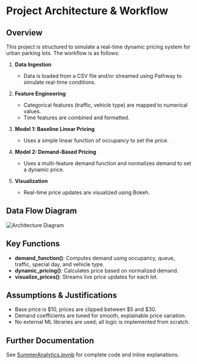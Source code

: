 # Project Architecture & Workflow

## Overview

This project is structured to simulate a real-time dynamic pricing system for urban parking lots. The workflow is as follows:

1. **Data Ingestion**
   - Data is loaded from a CSV file and/or streamed using Pathway to simulate real-time conditions.

2. **Feature Engineering**
   - Categorical features (traffic, vehicle type) are mapped to numerical values.
   - Time features are combined and formatted.

3. **Model 1: Baseline Linear Pricing**
   - Uses a simple linear function of occupancy to set the price.

4. **Model 2: Demand-Based Pricing**
   - Uses a multi-feature demand function and normalizes demand to set a dynamic price.

5. **Visualization**
   - Real-time price updates are visualized using Bokeh.

## Data Flow Diagram

![Architecture Diagram](architecture_diagram.png)

## Key Functions

- **demand_function()**: Computes demand using occupancy, queue, traffic, special day, and vehicle type.
- **dynamic_pricing()**: Calculates price based on normalized demand.
- **visualize_prices()**: Streams live price updates for each lot.

## Assumptions & Justifications

- Base price is $10, prices are clipped between $5 and $30.
- Demand coefficients are tuned for smooth, explainable price variation.
- No external ML libraries are used; all logic is implemented from scratch.

## Further Documentation

See [SummerAnalytics.ipynb](SummerAnalytics.ipynb) for complete code and inline explanations.

